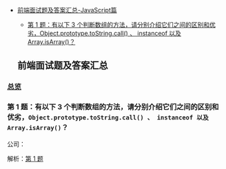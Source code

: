 - [前端面试题及答案汇总-JavaScript篇](#%E5%89%8D%E7%AB%AF%E9%9D%A2%E8%AF%95%E9%A2%98%E5%8F%8A%E7%AD%94%E6%A1%88%E6%B1%87%E6%80%BB)
  - [第 1 题：有以下 3 个判断数组的方法，请分别介绍它们之间的区别和优劣，Object.prototype.toString.call() 、 instanceof 以及 Array.isArray()？](#%E7%AC%AC-1-%E7%82%B9bom%E5%92%8Cdom%E8%A7%A3%E9%87%8A%E4%B8%8E%E5%88%86%E6%9E%90)


  ## 前端面试题及答案汇总

### [总览](https://github.com/lotosv2010/front-end-summary/issues?q=is%3Aopen+is%3Aissue+label%3Ainterview+label%3AJavaScript)

### 第 1 题：有以下 3 个判断数组的方法，请分别介绍它们之间的区别和优劣，`Object.prototype.toString.call() 、 instanceof 以及 Array.isArray()`？

公司：

解析：[第 1 题](https://github.com/lotosv2010/front-end-summary/issues/3)

<br/>